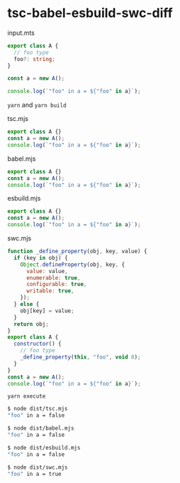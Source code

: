 # tsc-babel-esbuild-swc-diff

input.mts

```typescript
export class A {
  // foo type
  foo?: string;
}

const a = new A();

console.log(`"foo" in a = ${"foo" in a}`);
```

`yarn` and `yarn build`

tsc.mjs

```javascript
export class A {}
const a = new A();
console.log(`"foo" in a = ${"foo" in a}`);
```

babel.mjs

```javascript
export class A {}
const a = new A();
console.log(`"foo" in a = ${"foo" in a}`);
```

esbuild.mjs

```javascript
export class A {}
const a = new A();
console.log(`"foo" in a = ${"foo" in a}`);
```

swc.mjs

```javascript
function _define_property(obj, key, value) {
  if (key in obj) {
    Object.defineProperty(obj, key, {
      value: value,
      enumerable: true,
      configurable: true,
      writable: true,
    });
  } else {
    obj[key] = value;
  }
  return obj;
}
export class A {
  constructor() {
    // foo type
    _define_property(this, "foo", void 0);
  }
}
const a = new A();
console.log(`"foo" in a = ${"foo" in a}`);
```

`yarn execute`

```sh
$ node dist/tsc.mjs
"foo" in a = false

$ node dist/babel.mjs
"foo" in a = false

$ node dist/esbuild.mjs
"foo" in a = false

$ node dist/swc.mjs
"foo" in a = true
```
